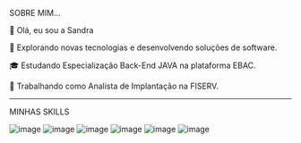 SOBRE MIM...

👋 Olá, eu sou a Sandra

🤔 Explorando novas tecnologias e desenvolvendo soluções de software. 

🎓 Estudando Especialização Back-End JAVA na plataforma EBAC.

💼 Trabalhando como Analista de Implantação na FISERV.

  ---------------------------------------------------------------------------------------------------

  MINHAS SKILLS

![image](https://github.com/user-attachments/assets/2670d35f-8cce-457e-b9b8-dcd2cd447e61) ![image](https://github.com/user-attachments/assets/e022c4c2-55df-4d36-93e5-a26f8f546176) 
![image](https://github.com/user-attachments/assets/f624776b-4e56-4288-b7dd-4c532bd82a3b) ![image](https://github.com/user-attachments/assets/7dbb1ff8-d7d1-4de1-9c6f-c909553252b2)
![image](https://github.com/user-attachments/assets/4cf3a07b-0530-4599-8d58-a69aefc0b590) ![image](https://github.com/user-attachments/assets/22fb99e0-bee2-4699-be3e-7f68908a209e)





